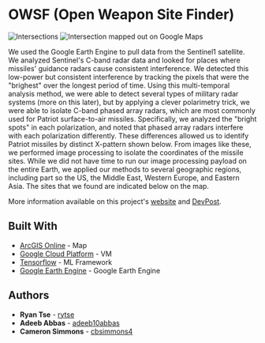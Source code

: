 # OWSF (Open Weapon Site Finder)

![Intersections](https://cdn-images-1.medium.com/max/1000/1*dhY45s6L3Cqh82NMGwHGww.png)
![Intersection mapped out on Google Maps](https://cdn-images-1.medium.com/max/1000/1*ZpqoD2puhxw5aMiZ5eHi0w.png)

We used the Google Earth Engine to pull data from the Sentinel1 satellite. We analyzed Sentinel's C-band radar data and looked for places where missiles' guidance radars cause consistent interference. We detected this low-power but consistent interference by tracking the pixels that were the "brighest" over the longest period of time. Using this multi-temporal analysis method, we were able to detect several types of military radar systems (more on this later), but by applying a clever polarimetry trick, we were able to isolate C-band phased array radars, which are most commonly used for Patriot surface-to-air missiles. Specifically, we analyzed the "bright spots" in each polarization, and noted that phased array radars interfere with each polarization differently. These differences allowed us to identify Patriot missiles by distinct X-pattern shown below. From images like these, we performed image processing to isolate the coordinates of the missile sites. While we did not have time to run our image processing payload on the entire Earth, we applied our methods to several geographic regions, including part so the US, the Middle East, Western Europe, and Eastern Asia. The sites that we found are indicated below on the map.

More information available on this project's [website](https://rytse.github.io/owsf/) and [DevPost](https://devpost.com/software/owsf).

## Built With

* [ArcGIS Online](http://www.arcgis.com/index.html) - Map
* [Google Cloud Platform](https://cloud.google.com) - VM
* [Tensorflow](https://tensorflow.org) - ML Framework
* [Google Earth Engine](https://earthengine.google.com/) - Google Earth Engine

## Authors

* **Ryan Tse** - [rytse](https://github.com/rytse)
* **Adeeb Abbas** - [adeeb10abbas](https://github.com/adeeb10abbas)
* **Cameron Simmons** - [cbsimmons4](https://github.com/cbsimmons4)
